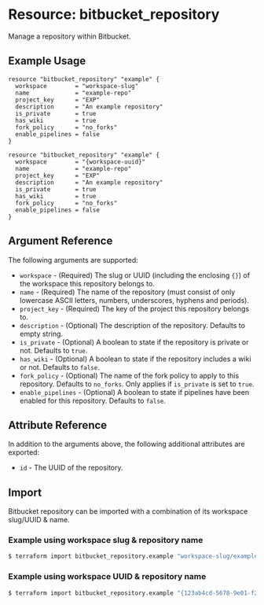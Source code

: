 # Resource: bitbucket_repository
Manage a repository within Bitbucket.

## Example Usage
```hcl
resource "bitbucket_repository" "example" {
  workspace        = "workspace-slug"
  name             = "example-repo"
  project_key      = "EXP"
  description      = "An example repository"
  is_private       = true
  has_wiki         = true
  fork_policy      = "no_forks"
  enable_pipelines = false
}
```
```hcl
resource "bitbucket_repository" "example" {
  workspace        = "{workspace-uuid}"
  name             = "example-repo"
  project_key      = "EXP"
  description      = "An example repository"
  is_private       = true
  has_wiki         = true
  fork_policy      = "no_forks"
  enable_pipelines = false
}
```

## Argument Reference
The following arguments are supported:
* `workspace` - (Required) The slug or UUID (including the enclosing `{}`) of the workspace this repository belongs to.
* `name` - (Required) The name of the repository (must consist of only lowercase ASCII letters, numbers, underscores, hyphens and periods).
* `project_key` - (Required) The key of the project this repository belongs to.
* `description` - (Optional) The description of the repository. Defaults to empty string.
* `is_private` - (Optional) A boolean to state if the repository is private or not. Defaults to `true`.
* `has_wiki` - (Optional) A boolean to state if the repository includes a wiki or not. Defaults to `false`.
* `fork_policy` - (Optional) The name of the fork policy to apply to this repository. Defaults to `no_forks`. Only applies if `is_private` is set to `true`.
* `enable_pipelines` - (Optional) A boolean to state if pipelines have been enabled for this repository. Defaults to `false`.

## Attribute Reference
In addition to the arguments above, the following additional attributes are exported:
* `id` - The UUID of the repository.

## Import
Bitbucket repository can be imported with a combination of its workspace slug/UUID & name.

### Example using workspace slug & repository name
```sh
$ terraform import bitbucket_repository.example "workspace-slug/example-repo"
```

### Example using workspace UUID & repository name
```sh
$ terraform import bitbucket_repository.example "{123ab4cd-5678-9e01-f234-5678g9h01i2j}/example-repo"
```
